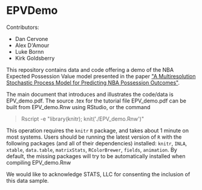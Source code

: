 # EPVDemo

Contributors:
- Dan Cervone
- Alex D'Amour
- Luke Bornn
- Kirk Goldsberry

This repository contains data and code offering a demo of the NBA Expected Possession Value model presented in the paper ["A Multiresolution Stochastic Process Model for Predicting NBA Possession Outcomes"](http://arxiv.org/abs/1408.0777).

The main document that introduces and illustrates the code/data is EPV_demo.pdf. The source .tex for the tutorial file EPV_demo.pdf can be built from EPV_demo.Rnw using RStudio, or the command

> Rscript -e "library(knitr); knit('./EPV_demo.Rnw')"

This operation requires the `knitr` `R` package, and takes about 1 minute on most systems. Users should be running the latest version of `R` with the following packages (and all of their dependencies) installed: `knitr`, `INLA`, `xtable`, `data.table`, `matrixStats`, `RColorBrewer`, `fields`, `animation`. By default, the missing packages will try to be automatically installed when compiling EPV_demo.Rnw

We would like to acknowledge STATS, LLC for consenting the inclusion of this data sample.